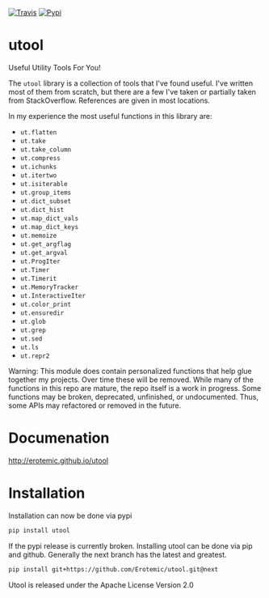 [![Travis](https://img.shields.io/travis/Erotemic/utool.svg)](https://travis-ci.org/Erotemic/utool)
[![Pypi](https://img.shields.io/pypi/v/utool.svg)](https://pypi.python.org/pypi/utool)


# utool

Useful Utility Tools For You!

The `utool` library is a collection of tools that I've found useful. I've
written most of them from scratch, but there are a few I've taken or partially
taken from StackOverflow. References are given in most locations.  

In my experience the most useful functions in this library are:

* `ut.flatten`
* `ut.take`
* `ut.take_column`
* `ut.compress`
* `ut.ichunks`
* `ut.itertwo`
* `ut.isiterable`
* `ut.group_items`
* `ut.dict_subset`
* `ut.dict_hist`
* `ut.map_dict_vals`
* `ut.map_dict_keys`
* `ut.memoize`
* `ut.get_argflag`
* `ut.get_argval`
* `ut.ProgIter`
* `ut.Timer`
* `ut.Timerit`
* `ut.MemoryTracker`
* `ut.InteractiveIter`
* `ut.color_print`
* `ut.ensuredir`
* `ut.glob`
* `ut.grep`
* `ut.sed`
* `ut.ls`
* `ut.repr2`

Warning: This module does contain personalized functions that help glue
together my projects.  Over time these will be removed.  While many of the
functions in this repo are mature, the repo itself is a work in progress.  Some
functions may be broken, deprecated, unfinished, or undocumented. Thus, some
APIs may refactored or removed in the future.

# Documenation
http://erotemic.github.io/utool


# Installation
Installation can now be done via pypi

```bash
pip install utool
```

If the pypi release is currently broken. Installing utool can be done via pip
and github. Generally the next branch has the latest and greatest.

```bash
pip install git+https://github.com/Erotemic/utool.git@next
```

Utool is released under the Apache License Version 2.0
